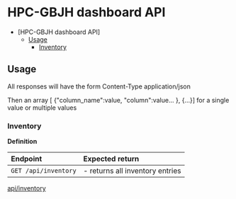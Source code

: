 # HPC-GBJH dashboard  API
- [HPC-GBJH dashboard API]
  * [Usage](#usage)
    + [Inventory](#inventory)
    

## Usage
All responses will have the form
Content-Type application/json

Then an array [ {"column_name":value, "column":value... }, {...}]
for a single value or multiple values

### Inventory

**Definition** 

| Endpoint                       | Expected return                      |
|:-------------------------------|:-------------------------------------|
| `GET /api/inventory`           | - returns all inventory entries      |
[api/inventory](./inventory)
